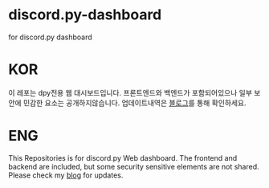 # discord.py-dashboard
for discord.py dashboard

# KOR
이 레포는 dpy전용 웹 대시보드입니다.
프론트엔드와 백엔드가 포함되어있으나 일부 보안에 민감한 요소는 공개하지않습니다.
업데이트내역은 [블로그](#)를 통해 확인하세요.

# ENG
This Repositories is for discord.py Web dashboard.
The frontend and backend are included, but some security sensitive elements are not shared.
Please check my [blog](#) for updates.
